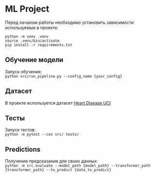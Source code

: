 # ML Project

Перед началом работы необходимо установить зависимости используемые в проекте:

    python -m venv .venv
    source .venv/bin/activate
    pip install -r requirements.txt

## Обучение модели
Запуск обучения: <br>
`python src/run_pipeline.py --config_name {your_config}`

## Датасет
В проекте используется датасет [Heart Disease UCI](https://www.kaggle.com/ronitf/heart-disease-uci)

## Тесты
Запуск тестов: <br>
`python -m pytest --cov src/ tests/`

## Predictions
Получение предсказания для своих данных: <br>
`python -m src.evaluate --model_path {model_path} --transformer_path {transformer_path} --to_predict {data_to_predict}`
